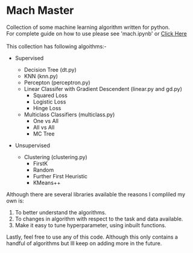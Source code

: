 # Mach Master

Collection of some machine learning algorithm written for python. <br>
For complete guide on how to use please see 'mach.ipynb' or [Click Here](https://github.com/abaleem/mach-master/blob/master/mach.ipynb)
<br>
<br>
This collection has following algoithms:-
* Supervised
    * Decision Tree (dt.py)
    * KNN (knn.py)
    * Percepton (perceptron.py)
    * Linear Classifer with Gradient Descendent (linear.py and gd.py)
        * Squared Loss
        * Logistic Loss
        * Hinge Loss   
     * Multiclass Classifiers (multiclass.py)
        * One vs All
        * All vs All
        * MC Tree

* Unsupervised
    * Clustering (clustering.py)
        * FirstK
        * Random
        * Further First Heuristic
        * KMeans++


Although there are several libraries available the reasons I compliled my own is:

1. To better understand the algorithms.
2. To changes in algorithm with respect to the task and data available.
3. Make it easy to tune hyperparameter, using inbuilt functions.

Lastly, feel free to use any of this code. Although this only contains a handful of algorithms but Ill keep on adding more in the future.
